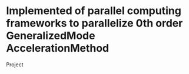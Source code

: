 # Implemented of parallel computing frameworks to parallelize 0th order GeneralizedMode AccelerationMethod
Project
